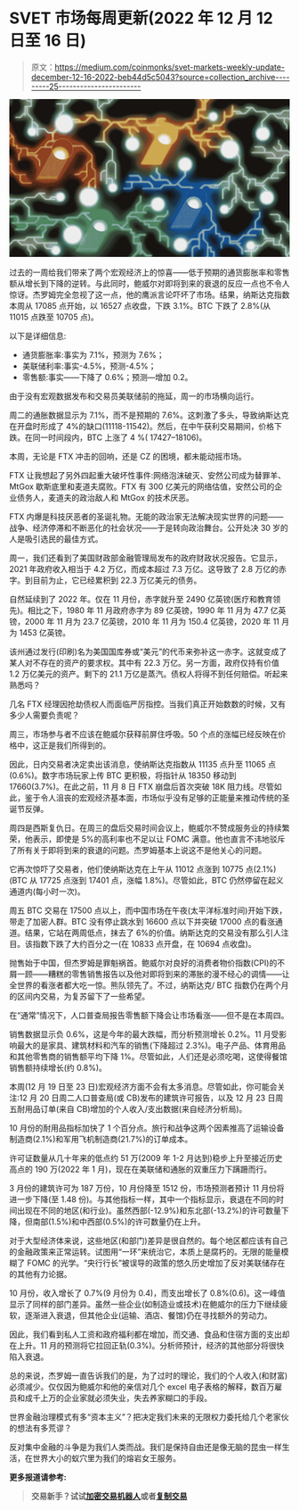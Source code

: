 # SVET 市场每周更新(2022 年 12 月 12 日至 16 日)

> 原文：<https://medium.com/coinmonks/svet-markets-weekly-update-december-12-16-2022-beb44d5c5043?source=collection_archive---------25----------------------->

![](img/9e97240309bf0af8d96f0d4c0c09a6b8.png)

过去的一周给我们带来了两个宏观经济上的惊喜——低于预期的通货膨胀率和零售额从增长到下降的逆转。与此同时，鲍威尔对即将到来的衰退的反应一点也不令人惊讶。杰罗姆完全忽视了这一点，他的鹰派言论吓坏了市场。结果，纳斯达克指数本周从 17085 点开始，以 16527 点收盘，下跌 3.1%。BTC 下跌了 2.8%(从 11015 点跌至 10705 点)。

以下是详细信息:

*   通货膨胀率:事实为 7.1%，预测为 7.6%；
*   美联储利率:事实-4.5%，预测-4.5%；
*   零售额:事实——下降了 0.6%；预测—增加 0.2。

由于没有宏观数据发布和交易员美联储前的拖延，周一的市场横向运行。

周二的通胀数据显示为 7.1%，而不是预期的 7.6%。这刺激了多头，导致纳斯达克在开盘时形成了 4%的缺口(11118-11542)。然后，在中午获利交易期间，价格下跌。在同一时间段内，BTC 上涨了 4 %( 17427–18106)。

本周，无论是 FTX 冲击的回响，还是 CZ 的困境，都未能动摇市场。

FTX 让我想起了另外四起重大破坏性事件:网络泡沫破灭、安然公司成为替罪羊、MtGox 歇斯底里和麦道夫腐败。FTX 有 300 亿美元的网络估值，安然公司的企业债务人，麦道夫的政治敌人和 MtGox 的技术厌恶。

FTX 内爆是科技厌恶者的圣诞礼物。无能的政治家无法解决现实世界的问题——战争、经济停滞和不断恶化的社会状况——于是转向政治舞台。公开处决 30 岁的人是吸引选民的最佳方式。

周一，我们还看到了美国财政部金融管理局发布的政府财政状况报告。它显示，2021 年政府收入相当于 4.2 万亿，而成本超过 7.3 万亿。这导致了 2.8 万亿的赤字。到目前为止，它已经累积到 22.3 万亿美元的债务。

自然延续到了 2022 年。仅在 11 月份，赤字就升至 2490 亿英镑(医疗和教育领先)。相比之下，1980 年 11 月政府赤字为 89 亿英镑，1990 年 11 月为 47.7 亿英镑，2000 年 11 月为 23.7 亿英镑，2010 年 11 月为 150.4 亿英镑，2020 年 11 月为 1453 亿英镑。

该州通过发行(印刷)名为美国国库券或“美元”的代币来弥补这一赤字。这就变成了某人对不存在的资产的要求权。其中有 22.3 万亿。另一方面，政府仅持有价值 1.2 万亿美元的资产。剩下的 21.1 万亿是蒸汽。债权人将得不到任何赔偿。听起来熟悉吗？

几名 FTX 经理因抢劫债权人而面临严厉指控。当我们真正开始数数的时候，又有多少人需要负责呢？

周三，市场参与者不应该在鲍威尔获释前屏住呼吸。50 个点的涨幅已经反映在价格中，这正是我们所得到的。

因此，日内交易者决定卖出该消息，使纳斯达克指数从 11135 点升至 11065 点(0.6%)。数字市场玩家上传 BTC 更积极，将指针从 18350 移动到 17660(3.7%)。在此之前，11 月 8 日 FTX 崩盘后首次突破 18K 阻力线。尽管如此，鉴于令人沮丧的宏观经济基本面，市场似乎没有足够的正能量来推动传统的圣诞节反弹。

周四是西斯复仇日。在周三的盘后交易时间会议上，鲍威尔不赞成服务业的持续繁荣，他表示，即使是 5%的高利率也不足以让 FOMC 满意。他也直言不讳地驳斥了所有关于即将到来的衰退的问题。杰罗姆基本上说这不是他关心的问题。

它再次惊吓了交易者，他们使纳斯达克在上午从 11012 点涨到 10775 点(2.1%)(BTC 从 17725 点涨到 17401 点，涨幅 1.8%)。尽管如此，BTC 仍然停留在起义通道内(每小时一次)。

周五 BTC 交易在 17500 点以上，而中国市场在午夜(太平洋标准时间)开始下跌，带走了加密人群。BTC 没有停止跳水到 16600 点以下并突破 17000 点的看涨通道。结果，它站在两周低点，抹去了 6%的价值。纳斯达克的交易没有那么引人注目。该指数下跌了大约百分之一(在 10833 点开盘，在 10694 点收盘)。

抛售始于中国，但杰罗姆是罪魁祸首。鲍威尔对良好的消费者物价指数(CPI)的不屑一顾——糟糕的零售销售报告以及他对即将到来的滞胀的漫不经心的调情——让全世界的看涨者都大吃一惊。熊队领先了。不过，纳斯达克/ BTC 指数仍在两个月的区间内交易，为复苏留下了一些希望。

在“通常”情况下，人口普查局报告零售额下降会让市场看涨——但不是在本周四。

销售数据显示负 0.6%，这是今年的最大跌幅，而分析预测增长 0.2%。11 月受影响最大的是家具、建筑材料和汽车的销售(下降超过 2.3%)。电子产品、体育用品和其他零售商的销售额平均下降 1%。尽管如此，人们还是必须吃喝，这使得餐馆销售额持续增长(约 0.8%)。

本周(12 月 19 日至 23 日)宏观经济方面不会有太多消息。尽管如此，你可能会关注:12 月 20 日周二人口普查局(或 CB)发布的建筑许可报告，以及 12 月 23 日周五耐用品订单(来自 CB)增加的个人收入/支出数据(来自经济分析局)。

10 月份的耐用品指标加快了 1 个百分点。旅行和战争这两个因素推高了运输设备制造商(2.1%)和军用飞机制造商(21.7%)的订单成本。

许可证数量从几十年来的低点约 51 万(2009 年 1-2 月达到)稳步上升至接近历史高点的 190 万(2022 年 1 月)，现在在美联储和通胀的双重压力下蹒跚而行。

3 月份的建筑许可为 187 万份，10 月份降至 1512 份，市场预测者预计 11 月份将进一步下降(至 1.48 份)。与其他指标一样，其中一个指标显示，衰退在不同的时间出现在不同的地区(和行业)。虽然西部(-12.9%)和东北部(-13.2%)的许可数量下降，但南部(1.5%)和中西部(0.5%)的许可数量仍在上升。

对于大型经济体来说，这些地区(和部门)差异是很自然的。每个地区都应该有自己的金融政策来正常运转。试图用“一环”来统治它，本质上是腐朽的。无限的能量模糊了 FOMC 的光学。“央行行长”被误导的政策的悠久历史增加了反对美联储存在的其他有力论据。

10 月份，收入增长了 0.7%(9 月份为 0.4)，而支出增长了 0.8%(0.6)。这一峰值显示了同样的部门差异。虽然一些企业(如制造业或技术)在鲍威尔的压力下继续疲软，逐渐进入衰退，但其他企业(运输、酒店、餐馆)仍在寻找额外的劳动力。

因此，我们看到私人工资和政府福利都在增加，而交通、食品和住宿方面的支出却在上升。11 月的预测将它拉回正轨(0.3%)。分析师预计，经济的其他部分将很快陷入衰退。

总的来说，杰罗姆一直告诉我们的是，为了过时的理论，我们的个人收入(和财富)必须减少。仅仅因为鲍威尔和他的亲信对几个 excel 电子表格的解释，数百万雇员和成千上万的企业家就必须失业，失去养家糊口的手段。

世界金融治理模式有多“资本主义”？把决定我们未来的无限权力委托给几个老家伙的想法有多荒谬？

反对集中金融的斗争是为我们人类而战。我们是保持自由还是像无脑的昆虫一样生活，在世界大小的蚁穴里为我们的熔岩女王服务。

**更多报道请参考:**[](http://evernomics.com/)

> **交易新手？试试[加密交易机器人](/coinmonks/crypto-trading-bot-c2ffce8acb2a)或者[复制交易](/coinmonks/top-10-crypto-copy-trading-platforms-for-beginners-d0c37c7d698c)**